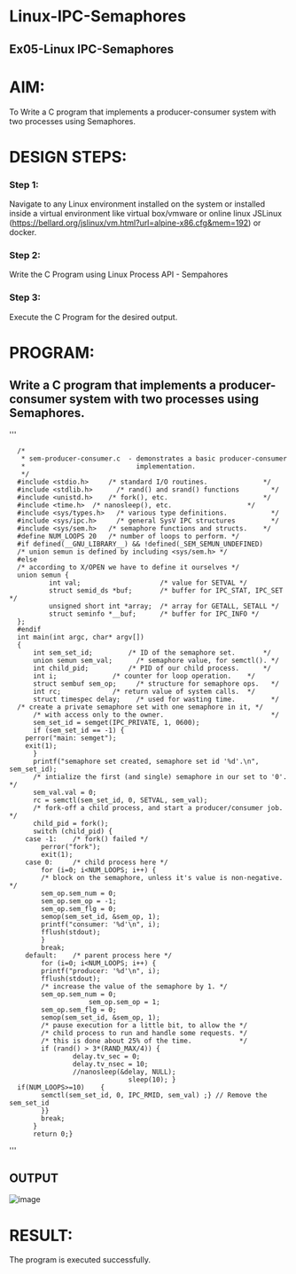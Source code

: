 # Linux-IPC-Semaphores
## Ex05-Linux IPC-Semaphores

# AIM:
To Write a C program that implements a producer-consumer system with two processes using Semaphores.

# DESIGN STEPS:

### Step 1:

Navigate to any Linux environment installed on the system or installed inside a virtual environment like virtual box/vmware or online linux JSLinux (https://bellard.org/jslinux/vm.html?url=alpine-x86.cfg&mem=192) or docker.

### Step 2:

Write the C Program using Linux Process API - Sempahores

### Step 3:

Execute the C Program for the desired output. 

# PROGRAM:

## Write a C program that implements a producer-consumer system with two processes using Semaphores.
'''

      /*
       * sem-producer-consumer.c  - demonstrates a basic producer-consumer
       *                            implementation.
       */
      #include <stdio.h>	 /* standard I/O routines.              */
      #include <stdlib.h>      /* rand() and srand() functions        */
      #include <unistd.h>	 /* fork(), etc.                        */
      #include <time.h>	 /* nanosleep(), etc.                   */
      #include <sys/types.h>   /* various type definitions.           */
      #include <sys/ipc.h>     /* general SysV IPC structures         */
      #include <sys/sem.h>	 /* semaphore functions and structs.    */
      #define NUM_LOOPS	20	 /* number of loops to perform. */
      #if defined(__GNU_LIBRARY__) && !defined(_SEM_SEMUN_UNDEFINED)
      /* union semun is defined by including <sys/sem.h> */
      #else
      /* according to X/OPEN we have to define it ourselves */
      union semun {
              int val;                    /* value for SETVAL */
              struct semid_ds *buf;       /* buffer for IPC_STAT, IPC_SET */
              unsigned short int *array;  /* array for GETALL, SETALL */
              struct seminfo *__buf;      /* buffer for IPC_INFO */
      };
      #endif
      int main(int argc, char* argv[])
      {
          int sem_set_id;	      /* ID of the semaphore set.       */
          union semun sem_val;      /* semaphore value, for semctl(). */
          int child_pid;	      /* PID of our child process.      */
          int i;		      /* counter for loop operation.    */
          struct sembuf sem_op;     /* structure for semaphore ops.   */
          int rc;		      /* return value of system calls.  */
          struct timespec delay;    /* used for wasting time.         */
      /* create a private semaphore set with one semaphore in it, */
          /* with access only to the owner.                           */
          sem_set_id = semget(IPC_PRIVATE, 1, 0600);
          if (sem_set_id == -1) {
      	perror("main: semget");
      	exit(1);
          }
          printf("semaphore set created, semaphore set id '%d'.\n", sem_set_id);
          /* intialize the first (and single) semaphore in our set to '0'. */
          sem_val.val = 0;
          rc = semctl(sem_set_id, 0, SETVAL, sem_val);
          /* fork-off a child process, and start a producer/consumer job. */
          child_pid = fork();
          switch (child_pid) {
      	case -1:	/* fork() failed */
      	    perror("fork");
      	    exit(1);
      	case 0:		/* child process here */
      	    for (i=0; i<NUM_LOOPS; i++) {
      		/* block on the semaphore, unless it's value is non-negative. */
      		sem_op.sem_num = 0;
      		sem_op.sem_op = -1;
      		sem_op.sem_flg = 0;
      		semop(sem_set_id, &sem_op, 1);
      		printf("consumer: '%d'\n", i);
      		fflush(stdout);
      	    }
      	    break;
      	default:	/* parent process here */
      	    for (i=0; i<NUM_LOOPS; i++) {
      		printf("producer: '%d'\n", i);
      		fflush(stdout);
      		/* increase the value of the semaphore by 1. */
      		sem_op.sem_num = 0;
      					sem_op.sem_op = 1;
      		sem_op.sem_flg = 0;
      		semop(sem_set_id, &sem_op, 1);
      		/* pause execution for a little bit, to allow the */
      		/* child process to run and handle some requests. */
      		/* this is done about 25% of the time.            */
      		if (rand() > 3*(RAND_MAX/4)) {
      	    	    delay.tv_sec = 0;
      	    	    delay.tv_nsec = 10;
      	    	    //nanosleep(&delay, NULL);
      		                      sleep(10); }
      if(NUM_LOOPS>=10)    {
      	    semctl(sem_set_id, 0, IPC_RMID, sem_val) ;} // Remove the sem_set_id
      	    }}
      	    break;
          }
          return 0;}
'''




## OUTPUT

![image](https://github.com/user-attachments/assets/cf2e9f6c-fd4e-4290-bdb5-fabca6e6700b)






# RESULT:
The program is executed successfully.
